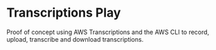 # Transcriptions Play

Proof of concept using AWS Transcriptions and the AWS CLI to record, upload, transcribe and download transcriptions.

